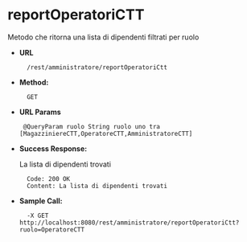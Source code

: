 # reportOperatoriCTT

Metodo che ritorna una lista di dipendenti filtrati per ruolo 

* **URL**

        /rest/amministratore/reportOperatoriCtt

* **Method:**
  
        GET
  
*  **URL Params**

        @QueryParam ruolo String ruolo uno tra [MagazziniereCTT,OperatoreCTT,AmministratoreCTT]

* **Success Response:**
  
    La lista di dipendenti trovati

        Code: 200 OK
        Content: La lista di dipendenti trovati

* **Sample Call:**

        -X GET http://localhost:8080/rest/amministratore/reportOperatoriCtt?ruolo=OperatoreCTT
 